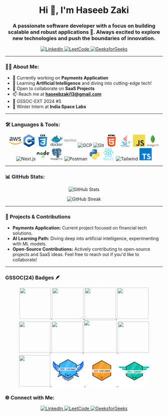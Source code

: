 <h1 align="center">Hi 👋, I'm Haseeb Zaki</h1>
<h3 align="center">A passionate software developer with a focus on building scalable and robust applications 🚀. Always excited to explore new technologies and push the boundaries of innovation.</h3>

<p align="center">
  <a href="https://linkedin.com/in/haseebzaki" target="blank">
    <img src="https://img.shields.io/badge/LinkedIn-Connect-blue?style=flat&logo=linkedin" alt="LinkedIn" />
  </a>
  <a href="https://www.leetcode.com/haseebzaki13" target="blank">
    <img src="https://img.shields.io/badge/LeetCode-Profile-yellow?style=flat&logo=leetcode" alt="LeetCode" />
  </a>
  <a href="https://auth.geeksforgeeks.org/user/haseebzqody" target="blank">
    <img src="https://img.shields.io/badge/GeeksforGeeks-Profile-brightgreen?style=flat&logo=geeksforgeeks" alt="GeeksforGeeks" />
  </a>
</p>

---

### 👨‍💻 About Me:
- 🔭 Currently working on **Payments Application**
- 🌱 Learning **Artificial Intelligence** and diving into cutting-edge tech!
- 👯 Open to collaborate on **SaaS Projects**
- 📫 Reach me at **haseebzaki13@gmail.com**
- 🌟 GSSOC-EXT 2024 #5
- 🚀 Winter Intern at **India Space Labs**

---

### 🛠 Languages & Tools:
<p align="center">
  <img src="https://raw.githubusercontent.com/devicons/devicon/master/icons/amazonwebservices/amazonwebservices-original-wordmark.svg" alt="AWS" width="40" height="40"/>
  <img src="https://raw.githubusercontent.com/devicons/devicon/master/icons/cplusplus/cplusplus-original.svg" alt="C++" width="40" height="40"/>
  <img src="https://raw.githubusercontent.com/devicons/devicon/master/icons/css3/css3-original-wordmark.svg" alt="CSS3" width="40" height="40"/>
  <img src="https://raw.githubusercontent.com/devicons/devicon/master/icons/docker/docker-original-wordmark.svg" alt="Docker" width="40" height="40"/>
  <img src="https://raw.githubusercontent.com/devicons/devicon/master/icons/express/express-original-wordmark.svg" alt="Express" width="40" height="40"/>
  <img src="https://www.vectorlogo.zone/logos/google_cloud/google_cloud-icon.svg" alt="GCP" width="40" height="40"/>
  <img src="https://www.vectorlogo.zone/logos/git-scm/git-scm-icon.svg" alt="Git" width="40" height="40"/>
  <img src="https://raw.githubusercontent.com/devicons/devicon/master/icons/html5/html5-original-wordmark.svg" alt="HTML5" width="40" height="40"/>
  <img src="https://raw.githubusercontent.com/devicons/devicon/master/icons/java/java-original.svg" alt="Java" width="40" height="40"/>
  <img src="https://raw.githubusercontent.com/devicons/devicon/master/icons/javascript/javascript-original.svg" alt="JavaScript" width="40" height="40"/>
  <img src="https://raw.githubusercontent.com/devicons/devicon/master/icons/mongodb/mongodb-original-wordmark.svg" alt="MongoDB" width="40" height="40"/>
  <img src="https://cdn.worldvectorlogo.com/logos/nextjs-2.svg" alt="Next.js" width="40" height="40"/>
  <img src="https://raw.githubusercontent.com/devicons/devicon/master/icons/nodejs/nodejs-original-wordmark.svg" alt="Node.js" width="40" height="40"/>
  <img src="https://raw.githubusercontent.com/devicons/devicon/master/icons/postgresql/postgresql-original-wordmark.svg" alt="PostgreSQL" width="40" height="40"/>
  <img src="https://www.vectorlogo.zone/logos/getpostman/getpostman-icon.svg" alt="Postman" width="40" height="40"/>
  <img src="https://raw.githubusercontent.com/devicons/devicon/master/icons/python/python-original.svg" alt="Python" width="40" height="40"/>
  <img src="https://raw.githubusercontent.com/devicons/devicon/master/icons/react/react-original-wordmark.svg" alt="React" width="40" height="40"/>
  <img src="https://www.vectorlogo.zone/logos/tailwindcss/tailwindcss-icon.svg" alt="Tailwind" width="40" height="40"/>
  <img src="https://raw.githubusercontent.com/devicons/devicon/master/icons/typescript/typescript-original.svg" alt="TypeScript" width="40" height="40"/>
</p>

---

### 📊 GitHub Stats:
<p align="center">
  <img src="https://github-readme-stats.vercel.app/api?username=haseebzaki-07&show_icons=true&locale=en&theme=radical" alt="GitHub Stats" />
</p>
<p align="center">
  <img src="https://github-readme-streak-stats.herokuapp.com/?user=haseebzaki-07&theme=radical" alt="GitHub Streak" />
</p>

---

### 🌟 Projects & Contributions
- **Payments Application:** Current project focused on financial tech solutions.
- **AI Learning Path:** Diving deep into artificial intelligence, experimenting with ML models.
- **Open-Source Contributions:** Actively contributing to open-source projects and SaaS ideas. Feel free to reach out if you'd like to collaborate!

---


### GSSOC(24) Badges 🪶
<div style='display:flex; align-items:center; gap: 10px;' align='center'><a href="https://gssoc.girlscript.tech/leaderboard?2024Extd=&username=haseebzaki-07">
<img src="https://raw.githubusercontent.com/GSSoC24/Postman-Challenge/main/docs/assets/Postman%20White.png" width="100px" height="100px" />
  <img src="https://raw.githubusercontent.com/GSSoC24/Postman-Challenge/main/docs/assets/1.png" width="100px" height="100px" />
  <img src="https://raw.githubusercontent.com/GSSoC24/Postman-Challenge/main/docs/assets/2.png" width="100px" height="100px" />
  <img src="https://raw.githubusercontent.com/GSSoC24/Postman-Challenge/main/docs/assets/3.png" width="100px" height="100px" />
  <img src="https://raw.githubusercontent.com/GSSoC24/Postman-Challenge/main/docs/assets/4.png" width="100px" height="100px" />
  <img src="https://raw.githubusercontent.com/GSSoC24/Postman-Challenge/main/docs/assets/5.png" width="100px" height="100px" />
  <img src="https://raw.githubusercontent.com/GSSoC24/Postman-Challenge/main/docs/assets/6.png" width="105px" height="105px" />
  <img src="https://raw.githubusercontent.com/GSSoC24/Postman-Challenge/main/docs/assets/7.png" width="100px" height="100px" />
  <img src="https://raw.githubusercontent.com/GSSoC24/Postman-Challenge/main/docs/assets/8.png" width="100px" height="100px" />
  <img src="https://raw.githubusercontent.com/GSSoC24/Contributor/refs/heads/main/assets/Code%20Luminary.png" width="105px" height="105px" />
  <img src="https://raw.githubusercontent.com/GSSoC24/Contributor/refs/heads/main/assets/Git%20Explorer.png" width="100px" height="100px" />
  <img src="https://raw.githubusercontent.com/GSSoC24/Contributor/refs/heads/main/assets/Pull%20Expert.png" width="100px" height="100px" /></a>
</div>


### 🌐 Connect with Me:
<p align="center">
  <a href="https://linkedin.com/in/haseebzaki" target="blank">
    <img src="https://img.shields.io/badge/LinkedIn-Haseeb%20Zaki-blue?style=for-the-badge&logo=linkedin" alt="LinkedIn" />
  </a>
  <a href="https://www.leetcode.com/haseebzaki13" target="blank">
    <img src="https://img.shields.io/badge/LeetCode-Haseeb%20Zaki-orange?style=for-the-badge&logo=leetcode" alt="LeetCode" />
  </a>
  <a href="https://auth.geeksforgeeks.org/user/haseebzqody" target="blank">
    <img src="https://img.shields.io/badge/GeeksforGeeks-Haseeb%20Zaki-brightgreen?style=for-the-badge&logo=geeksforgeeks" alt="GeeksforGeeks" />
  </a>
</p>
